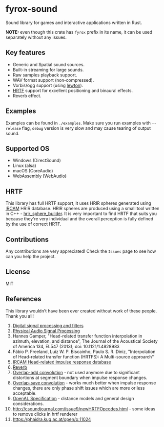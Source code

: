 # fyrox-sound

Sound library for games and interactive applications written in Rust.

**NOTE:** even though this crate has `fyrox` prefix in its name, it can be used separately without any issues.

## Key features

- Generic and Spatial sound sources.
- Built-in streaming for large sounds.
- Raw samples playback support.
- WAV format support (non-compressed).
- Vorbis/ogg support (using [lewton](https://crates.io/crates/lewton)).
- [HRTF](https://en.wikipedia.org/wiki/Head-related_transfer_function) support for excellent positioning and binaural effects.
- Reverb effect.

## Examples

Examples can be found in `./examples`. Make sure you run examples with `--release` flag, `debug` version is very slow and may cause tearing of output sound.

## Supported OS

- Windows (DirectSound)
- Linux (alsa)
- macOS (CoreAudio)
- WebAssembly (WebAudio)

## HRTF

This library has full HRTF support, it uses HRIR spheres generated using [IRCAM](http://recherche.ircam.fr/equipes/salles/listen/) HRIR database. HRIR spheres are produced using a small tool written in C++ - [hrir_sphere_builder](https://github.com/mrDIMAS/hrir_sphere_builder ). It is very important to find HRTF that suits you because they're very individual and the overall perception is fully defined by the use of correct HRTF.

## Contributions

Any contributions are very appreciated! Check the `Issues` page to see how can you help the project. 

## License

MIT

## References

This library wouldn't have been ever created without work of these people. Thank you all!

1. [Digital signal processing and filters](https://ccrma.stanford.edu/~jos/filters/) 
2. [Physical Audio Signal Processing](https://ccrma.stanford.edu/~jos/pasp/)
3. Hannes Gamper, "Head-related transfer function interpolation in azimuth, elevation, and distance", The Journal of the Acoustical Society of America 134, EL547 (2013); doi: 10.1121/1.4828983
4. Fábio P. Freeland, Luiz W. P. Biscainho, Paulo S. R. Diniz, "Interpolation of Head-related transfer function (HRTFS): A Multi-source approarch"
5. [IRCAM Head-related impulse response database](http://recherche.ircam.fr/equipes/salles/listen/)
6. [Reverb](https://ccrma.stanford.edu/~jos/pasp/Freeverb.html)
7. [Overlap-add convolution](https://en.wikipedia.org/wiki/Overlap%E2%80%93add_method) - not used anymore due to significant distortions at segment boundary when impulse response changes.
8. [Overlap-save convolution](https://dsp-nbsphinx.readthedocs.io/en/nbsphinx-experiment/nonrecursive_filters/segmented_convolution.html) - works much better when impulse response changes, there are only phase shift issues which are more or less acceptable.
9. [OpenAL Specification](https://www.openal.org/documentation/openal-1.1-specification.pdf) - distance models and general design considerations.
10. http://csoundjournal.com/issue9/newHRTFOpcodes.html - some ideas to remove clicks in hrtf renderer
11. https://phaidra.kug.ac.at/open/o:11024
